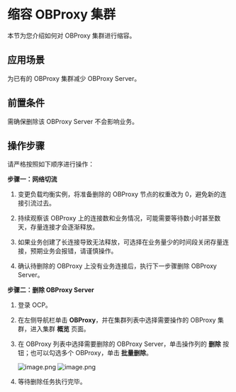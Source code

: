 # 缩容 OBProxy 集群

本节为您介绍如何对 OBProxy 集群进行缩容。

## 应用场景

为已有的 OBProxy 集群减少 OBProxy Server。

## 前置条件

需确保删除该 OBProxy Server 不会影响业务。

## 操作步骤

请严格按照如下顺序进行操作：

**步骤一：网络切流**

1. 变更负载均衡实例，将准备删除的 OBProxy 节点的权重改为 0，避免新的连接引流过去。

2. 持续观察该 OBProxy 上的连接数和业务情况，可能需要等待数小时甚至数天，存量连接才会逐渐释放。

3. 如果业务创建了长连接导致无法释放，可选择在业务量少的时间段关闭存量连接，预期业务会报错，请谨慎操作。

4. 确认待删除的 OBProxy 上没有业务连接后，执行下一步骤删除 OBProxy Server。

**步骤二：删除 OBProxy Server**

1. 登录 OCP。

2. 在左侧导航栏单击 **OBProxy**，并在集群列表中选择需要操作的 OBProxy 集群，进入集群 **概览** 页面。

3. 在 OBProxy 列表中选择需要删除的 OBProxy Server，单击操作列的 **删除** 按钮；也可以勾选多个 OBProxy，单击 **批量删除**。

    ![image.png](https://obbusiness-private.oss-cn-shanghai.aliyuncs.com/doc/img/ocp/421/%E5%88%A0%E9%99%A4obproxy.png)
    ![image.png](https://obbusiness-private.oss-cn-shanghai.aliyuncs.com/doc/img/ocp/421/%E6%89%B9%E9%87%8F%E5%88%A0%E9%99%A4.png)

4. 等待删除任务执行完毕。
